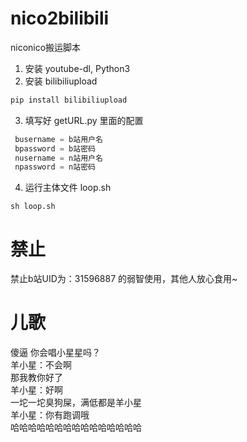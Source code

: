 # nico2bilibili
niconico搬运脚本

1. 安装 youtube-dl, Python3  
2. 安装 bilibiliupload  
```python
pip install bilibiliupload
```
3. 填写好 getURL.py 里面的配置  
```python
 busername = b站用户名
 bpassword = b站密码
 nusername = n站用户名
 npassword = n站密码
```
4. 运行主体文件 loop.sh
```shell
sh loop.sh
```

# 禁止  
禁止b站UID为：31596887 的弱智使用，其他人放心食用~

# 儿歌
傻逼 你会唱小星星吗？  
羊小星：不会啊  
那我教你好了  
羊小星：好啊  
一坨一坨臭狗屎，满低都是羊小星  
羊小星：你有跑调哦  
哈哈哈哈哈哈哈哈哈哈哈哈哈哈哈  